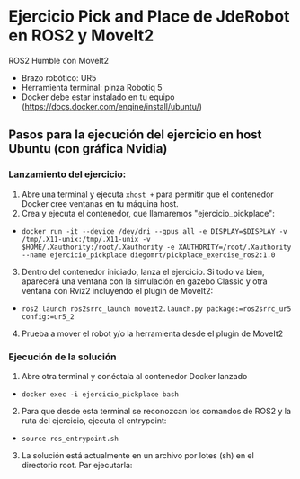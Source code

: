 
# Ejercicio Pick and Place de JdeRobot en ROS2 y MoveIt2
ROS2 Humble con MoveIt2

- Brazo robótico: UR5
- Herramienta terminal: pinza Robotiq 5
- Docker debe estar instalado en tu equipo (https://docs.docker.com/engine/install/ubuntu/)

## Pasos para la ejecución del ejercicio en host Ubuntu (con gráfica Nvidia)
### Lanzamiento del ejercicio:
1. Abre una terminal y ejecuta `xhost +` para permitir que el contenedor Docker cree ventanas en tu máquina host.
2. Crea y ejecuta el contenedor, que llamaremos "ejercicio_pickplace":
- `docker run -it --device /dev/dri --gpus all -e DISPLAY=$DISPLAY -v /tmp/.X11-unix:/tmp/.X11-unix -v $HOME/.Xauthority:/root/.Xauthority -e XAUTHORITY=/root/.Xauthority --name ejercicio_pickplace diegomrt/pickplace_exercise_ros2:1.0` 
3. Dentro del contenedor iniciado, lanza el ejercicio. Si todo va bien, aparecerá una ventana con la simulación en gazebo Classic y otra ventana con Rviz2 incluyendo el plugin de MoveIt2:
- `ros2 launch ros2srrc_launch moveit2.launch.py package:=ros2srrc_ur5 config:=ur5_2`
4. Prueba a mover el robot y/o la herramienta desde el plugin de MoveIt2
### Ejecución de la solución
1. Abre otra terminal y conéctala al contenedor Docker lanzado
- `docker exec -i ejercicio_pickplace bash` 
2. Para que desde esta terminal se reconozcan los comandos de ROS2 y la ruta del ejercicio, ejecuta el entrypoint:
- `source ros_entrypoint.sh`
3. La solución está actualmente en un archivo por lotes (sh) en el directorio root. Par ejecutarla:
  

